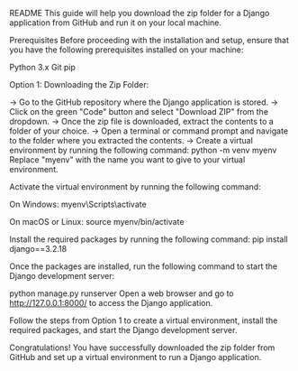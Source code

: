 README
This guide will help you download the zip folder for a Django application from GitHub and run it on your local machine.

Prerequisites
Before proceeding with the installation and setup, ensure that you have the following prerequisites installed on your machine:

Python 3.x
Git
pip

Option 1: Downloading the Zip Folder:

-> Go to the GitHub repository where the Django application is stored.
-> Click on the green "Code" button and select "Download ZIP" from the dropdown.
-> Once the zip file is downloaded, extract the contents to a folder of your choice.
-> Open a terminal or command prompt and navigate to the folder where you extracted the contents.
-> Create a virtual environment by running the following command: python -m venv myenv
Replace "myenv" with the name you want to give to your virtual environment.

Activate the virtual environment by running the following command:

On Windows:
myenv\Scripts\activate

On macOS or Linux:
source myenv/bin/activate

Install the required packages by running the following command:
pip install django==3.2.18


Once the packages are installed, run the following command to start the Django development server:

python manage.py runserver
Open a web browser and go to http://127.0.0.1:8000/ to access the Django application.


Follow the steps from Option 1 to create a virtual environment, install the required packages, and start the Django development server.

Congratulations! You have successfully downloaded the zip folder from GitHub and set up a virtual environment to run a Django application. 

